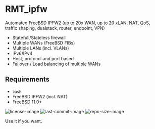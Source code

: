 # RMT_ipfw
Automated FreeBSD IPFW2 (up to 20x WAN, up to 20 xLAN, NAT, QoS, traffic shaping, dualstack, router, endpoint, VPN)

- Statefull/Stateless firewall
- Multiple WANs (FreeBSD FIBs)
- Multiple LANs (incl. VLANs)
- IPv6/IPv4
- Host, protocol and port based
- Failover / Load balancing of multiple WANs


Requirements
---
- `bash`
- FreeBSD IPFW2 (incl. NAT)
- FreeBSD 11.0+


![license-image](https://img.shields.io/github/license/remetremet/RMT_ipfw?style=plastic)
![last-commit-image](https://img.shields.io/github/last-commit/remetremet/RMT_ipfw?style=plastic)
![repo-size-image](https://img.shields.io/github/repo-size/remetremet/RMT_ipfw?style=plastic)

Use it if you want.
